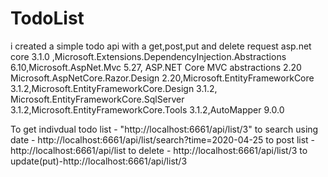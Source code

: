 # TodoList
i created a simple todo api with a get,post,put and delete request
asp.net core 3.1.0 ,Microsoft.Extensions.DependencyInjection.Abstractions 6.10,Microsoft.AspNet.Mvc 5.27,
ASP.NET Core MVC abstractions 2.20
Microsoft.AspNetCore.Razor.Design 2.20,Microsoft.EntityFrameworkCore 3.1.2,Microsoft.EntityFrameworkCore.Design 3.1.2, Microsoft.EntityFrameworkCore.SqlServer 3.1.2,Microsoft.EntityFrameworkCore.Tools 3.1.2,AutoMapper 9.0.0

To get indivdual todo list - "http://localhost:6661/api/list/3"
to search using date - http://localhost:6661/api/list/search?time=2020-04-25
to post list -http://localhost:6661/api/list
to delete - http://localhost:6661/api/list/3
to update(put)-http://localhost:6661/api/list/3


